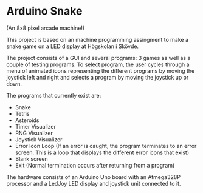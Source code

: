 Arduino Snake
=============
(An 8x8 pixel arcade machine!)

This project is based on an machine programming assingment to make a snake game on a LED display at Högskolan i Skövde.

The project consists of a GUI and several programs: 3 games as well as a couple of testing programs.  To select program, the user cycles through a menu of animated icons representing the different programs by moving the joystick left and right and selects a program by moving the joystick up or down.

The programs that currently exist are:
* Snake
* Tetris
* Asteroids
* Timer Visualizer
* RNG Visualizer
* Joystick Visualizer
* Error Icon Loop (If an error is caught, the program terminates to an error screen. This is a loop that displays the different error icons that exist)
* Blank screen
* Exit (Normal termination occurs after returning from a program)

The hardware consists of an Arduino Uno board with an Atmega328P processor and a LedJoy LED display and joystick unit connected to it.
